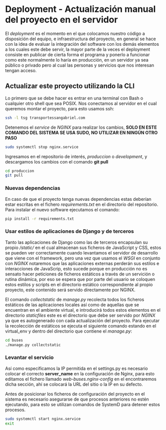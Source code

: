 # Deployment - Actualización manual del proyecto en el servidor

El _deployment_ es el momento en el que colocamos nuestro código a disposición del equipo, e infraestructura del proyecto, en general se hace con la idea de evaluar la integración del software con los demás elementos a los cuales este debe servir, la mayor parte de la veces el deployment consiste en publicar de cierta forma el programa y ponerlo a funcionar como este normalmente lo haría en producción, en un servidor ya sea público o privado pero al cual las personas y servicios que nos interesan tengan acceso.

## Actualizar este proyecto utilizando la CLI

Lo primero que se debe hacer es entrar en una terminal con Bash o cualquier otro shell que sea POSIX.
Nos conectamos al servidor en el cual queremos montar el proyecto, para esto usamos ssh:

```bash
ssh -l tsg transportessangabriel.com
```

Detenemos el _service_ de _NGINX_ para realizar los cambios, **SOLO EN ESTE COMANDO DEL SISTEMA SE USA SUDO, NO UTILIZAR EN NINGÚN OTRO PASO**

```bash
sudo systemctl stop nginx.service
```

Ingresamos en el repositorio de interés, _produccion_ o _development_, y descargamos los cambios con el comando **git pull**

```bash
cd produccion
git pull
```

### Nuevas dependencias

En caso de que el proyecto tenga nuevas dependencias estas deberían estar escritas en el fichero _requirements.txt_ en el directorio del repositorio. Para instalar el nuevo software ejecutamos el comando:

```bash
pip install -r requirements.txt
```

### Usar estilos de aplicaciones de Django y de terceros

Tanto las aplicaciones de Django como las de terceros encapsulan su propio _/static/_ en el cual almacenan sus ficheros de JavaScript y CSS, estos se pueden ver correctamente cuando levantamos el servidor de desarrollo que viene con el framework, pero una vez que usamos el _WSGI_ en conjunto con _NGINX_ notaremos que las aplicaciones externas perderán sus estilos e interacciones de JavaScrip, esto sucede porque en producción no es sensato hacer peticiones de ficheros estáticos a través de un servición o rutina dinámica, por eso se espera que por parte del usuario se coloquen estos estilos y scripts en el directorio estático correspondiente al propio proyecto, este contenido será servido directamente por NGINX.

El comando _collectstatic_ de _manage.py_ recolecta todos los ficheros estáticos de las aplicaciones locales así como de aquellas que se encuentran en el ambiente virtual, e introducirá todos estos elementos en el directorio _staticfiles_ este es el directorio que debe ser servido por _NGINX_ ya que es autogenerado con cada actualización del proyecto. Para ejecutar la recolección de estáticos se ejecuta el siguiente comando estando en el virtual\_env y dentro del directorio que contiene el _manage.py_:

```bash
cd buses
./manage.py collectstatic
```

### Levantar el servicio 

Así como especificamos la IP permitida en el settings.py es necesario colocar el correcto **server\_name** en la configuración de Nginx, para esto editamos el fichero llamado _web-buses.nginx-config_ en el encontraremos dicha sección, ahí se colocará la URL del sitio o la IP en su defecto.

Antes de posicionar los ficheros de configuración del proyecto en el sistema es necesario asegurarse de que procesos anteriores no estén ejecutando, para esto se utilizan comandos de SystemD para detener estos procesos.

```bash
sudo systemctl start nginx.service
exit
```
